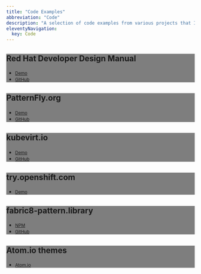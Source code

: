 ```yaml
---
title: "Code Examples"
abbreviation: "Code"
description: "A selection of code examples from various projects that I've worked on."
eleventyNavigation:
  key: Code
---
```


<div class="container">
  <div class="row row-cols-1 row-cols-lg-2 align-items-stretch gy-5 py-5">
    <div class="col">
      <div class="card card-cover h-100 overflow-hidden text-white bg-dark rounded-5 shadow-lg" style="background-image: url('../img/RHDManual_Home.png');">
        <div class="d-flex flex-column h-100 p-5 pb-3 text-white" style="background: rgba(0, 0, 0, .5);">
          <h2 class="my-5 display-6 lh-1 fw-bold text-center text-shadow-1">Red Hat Developer Design Manual</h2>
          <ul class="d-flex list-unstyled mt-auto">
            <li class="me-auto">
              <i class="bi bi-link-45deg"></i>
              <a href="https://aj-design-manual.netlify.app" target="top" alt="Design Manual demo" class="card-link">
                <small>Demo</small>
              </a>
            </li>
            <li>
              <i class="bi bi-github"></i>
              <a href="https://github.com/AdamJ/design-manual" target="top" alt="Design Manual on GitHub" class="card-link">
                <small>GitHub</small>
              </a>
            </li>
          </ul>
        </div>
      </div>
    </div>
    <div class="col">
      <div class="card card-cover h-100 overflow-hidden text-white bg-dark rounded-5 shadow-lg" style="background-image: url('../img/screenshot-patternflyorg.png');">
        <div class="d-flex flex-column h-100 p-5 pb-3 text-white" style="background: rgba(0, 0, 0, .5);">
          <h2 class="my-5 display-6 lh-1 fw-bold text-center text-shadow-1">PatternFly.org</h2>
          <ul class="d-flex list-unstyled mt-auto">
            <li class="me-auto">
              <i class="bi bi-link-45deg"></i>
              <a href="https://pf4testbench.netlify.app" target="top" alt="Design Manual demo" class="card-link">
                <small>Demo</small>
              </a>
            </li>
            <li>
              <i class="bi bi-github"></i>
              <a href="https://github.com/AdamJ/pf4website" target="top" alt="Design Manual on GitHub" class="card-link">
                <small>GitHub</small>
              </a>
            </li>
          </ul>
        </div>
      </div>
    </div>
    <div class="col">
      <div class="card card-cover h-100 overflow-hidden text-white bg-dark rounded-5 shadow-lg" style="background-image: url('../img/screenshot-kubevirtio.png');">
        <div class="d-flex flex-column h-100 p-5 pb-3 text-white" style="background: rgba(0, 0, 0, .5);">
          <h2 class="my-5 display-6 lh-1 fw-bold text-center text-white text-shadow-1">kubevirt.io</h2>
          <ul class="d-flex list-unstyled mt-auto">
            <li class="me-auto">
              <i class="bi bi-link-45deg"></i>
              <a href="https://kubevirtio-site.netlify.app" target="top" alt="KubeVirt.io demo" class="card-link">
                <small>Demo</small>
              </a>
            </li>
            <li>
              <i class="bi bi-github"></i>
              <a href="https://github.com/AdamJ/design-manual" target="top" alt="KubeVirt.io on GitHub" class="card-link">
                <small>GitHub</small>
              </a>
            </li>
          </ul>
        </div>
      </div>
    </div>
    <div class="col">
      <div class="card card-cover h-100 overflow-hidden text-white bg-dark rounded-5 shadow-lg" style="background-image: url('../img/screenshot-try_openshift.png');">
        <div class="d-flex flex-column h-100 p-5 pb-3 text-white" style="background: rgba(0, 0, 0, .5);">
          <h2 class="my-5 display-6 lh-1 fw-bold text-center text-white text-shadow-1">try.openshift.com</h2>
          <ul class="d-flex list-unstyled mt-auto">
            <li class="me-auto">
              <i class="bi bi-link-45deg"></i>
              <a href="https://try.openshift.com" target="top" alt="try.openshift site" class="card-link">
                <small>Demo</small>
              </a>
            </li>
          </ul>
        </div>
      </div>
    </div>
    <div class="col">
      <div class="card card-cover h-100 overflow-hidden text-white bg-dark rounded-5 shadow-lg" style="background-image: url('../img/fabric8-package.png');">
        <div class="d-flex flex-column h-100 p-5 pb-3 text-white" style="background: rgba(0, 0, 0, .5);">
          <h2 class="my-5 display-6 lh-1 fw-bold text-center text-shadow-1">fabric8-pattern.library</h2>
          <ul class="d-flex list-unstyled mt-auto">
            <li class="me-auto">
              <i class="bi bi-link-45deg"></i>
              <a href="https://www.npmjs.com/package/fabric8-pattern.library" target="_blank" alt="View library on npm" class="card-link">
                <small>NPM</small>
              </a>
            </li>
            <li>
              <i class="bi bi-github"></i>
              <a href="https://github.com/AdamJ/fabric8-pattern.library" target="_blank" alt="view library on GitHub" class="card-link">
                <small>GitHub</small>
              </a>
            </li>
          </ul>
        </div>
      </div>
    </div>
    <div class="col">
      <div class="card card-cover h-100 overflow-hidden text-white bg-dark rounded-5 shadow-lg" style="background-image: url('../img/atom-pf-syntax.png');">
        <div class="d-flex flex-column h-100 p-5 pb-3 text-white" style="background: rgba(0, 0, 0, .5);">
          <h2 class="my-5 display-6 lh-1 fw-bold text-center text-shadow-1">Atom.io themes</h2>
          <ul class="d-flex list-unstyled mt-auto">
            <li class="me-auto">
              <i class="bi bi-link-45deg"></i>
              <a href="https://atom.io/users/mindreeper2420" target="_blank" alt="View themes on Atom.io" class="card-link">
                <small>Atom.io</small>
              </a>
            </li>
          </ul>
        </div>
      </div>
    </div>
  </div>
</div>
<!-- <h2 class="display-5 fw-bold lh-1">NPM packages</h2>
<div class="row flex-lg-row-reverse align-items-center gb-5 pb-5">
  <div class="col-lg-6">
    <img src="../img/fabric8-package.png" class="d-block mx-lg-auto img-fluid" alt="Social tag for the Bootstrap 5 Sketch library" width="700" height="500" loading="lazy">
  </div>
  <div class="col-10 col-sm-8 col-lg-6">
    <h2 class="display-6 lh-1 mb-3">fabric8-pattern.library</h2>
    <p class="lead">This package was created for a project that I worked on where having as few packages to install and maintain was a priority. The fabric8 pattern library combines PatternFly 3, Bootstrap 3, and Font Awesome 4 into a single consumable, usable with Webpack, Gulp, CSS Preprocessors or directly in HTML.</p>
    <div class="d-grid gap-2 d-md-flex justify-content-md-start">
      <a href="https://www.npmjs.com/package/fabric8-pattern.library" class="btn btn-outline-primary px-4 me-md-2" target="_blank">View on npmjs.com <i class="bi bi-link"></i></a>
    </div>
    <div class="d-grid gap-2 d-md-flex justify-content-md-start">
      <script>
        function copyPackage() {
          var copyText = document.getElementById("npmPackageInstall");
          copyText.select();
          copyText.setSelectionRange(0, 99999);
          document.execCommand("copy");
          alert(copyText.value + " copied.");
        }
      </script>
      <div class="input-group input-group-sm my-3">
        <input class="form-control" style="font-family: 'Fira Mono', 'Andale Mono', 'Consolas', monospace; border: 1px #cccccc solid; padding: 6px;" type="text" value="npm i fabric8-pattern.library" placeholder="npm i fabric8-pattern.library" id="npmPackageInstall" disabled>
        <button type="button" class="btn btn-outline-dark" onclick="copyPackage()">Copy</button>
      </div>
    </div>
  </div>
</div> -->
